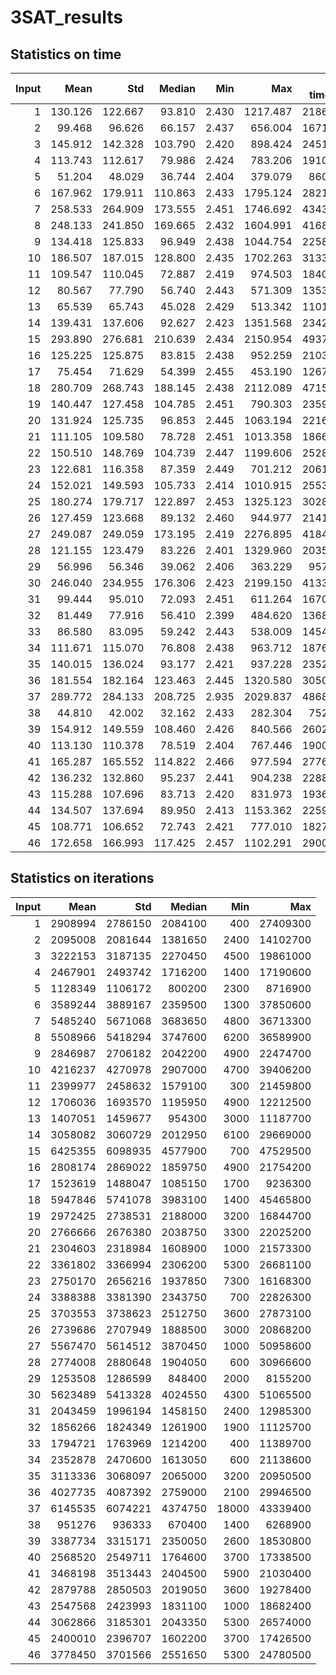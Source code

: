 # 3SAT_results
## Statistics on time 
| Input | Mean | Std | Median | Min | Max | Total time (m)|
| -----: | -----:| ----: |  -----: | -----: | -----: | ----: |
| 1 |    130.126  |    122.667  |     93.810  |      2.430  |   1217.487  |   2186.108 |
| 2 |     99.468  |     96.626  |     66.157  |      2.437  |    656.004  |   1671.059 |
| 3 |    145.912  |    142.328  |    103.790  |      2.420  |    898.424  |   2451.321 |
| 4 |    113.743  |    112.617  |     79.986  |      2.424  |    783.206  |   1910.886 |
| 5 |     51.204  |     48.029  |     36.744  |      2.404  |    379.079  |    860.222 |
| 6 |    167.962  |    179.911  |    110.863  |      2.433  |   1795.124  |   2821.764 |
| 7 |    258.533  |    264.909  |    173.555  |      2.451  |   1746.692  |   4343.361 |
| 8 |    248.133  |    241.850  |    169.665  |      2.432  |   1604.991  |   4168.635 |
| 9 |    134.418  |    125.833  |     96.949  |      2.438  |   1044.754  |   2258.229 |
| 10 |    186.507  |    187.015  |    128.800  |      2.435  |   1702.263  |   3133.320 |
| 11 |    109.547  |    110.045  |     72.887  |      2.419  |    974.503  |   1840.388 |
| 12 |     80.567  |     77.790  |     56.740  |      2.443  |    571.309  |   1353.533 |
| 13 |     65.539  |     65.743  |     45.028  |      2.429  |    513.342  |   1101.053 |
| 14 |    139.431  |    137.606  |     92.627  |      2.423  |   1351.568  |   2342.448 |
| 15 |    293.890  |    276.681  |    210.639  |      2.434  |   2150.954  |   4937.349 |
| 16 |    125.225  |    125.875  |     83.815  |      2.438  |    952.259  |   2103.785 |
| 17 |     75.454  |     71.629  |     54.399  |      2.455  |    453.190  |   1267.621 |
| 18 |    280.709  |    268.743  |    188.145  |      2.438  |   2112.089  |   4715.904 |
| 19 |    140.447  |    127.458  |    104.785  |      2.451  |    790.303  |   2359.510 |
| 20 |    131.924  |    125.735  |     96.853  |      2.445  |   1063.194  |   2216.318 |
| 21 |    111.105  |    109.580  |     78.728  |      2.451  |   1013.358  |   1866.571 |
| 22 |    150.510  |    148.769  |    104.739  |      2.447  |   1199.606  |   2528.565 |
| 23 |    122.681  |    116.358  |     87.359  |      2.449  |    701.212  |   2061.036 |
| 24 |    152.021  |    149.593  |    105.733  |      2.414  |   1010.915  |   2553.958 |
| 25 |    180.274  |    179.717  |    122.897  |      2.453  |   1325.123  |   3028.606 |
| 26 |    127.459  |    123.668  |     89.132  |      2.460  |    944.977  |   2141.307 |
| 27 |    249.087  |    249.059  |    173.195  |      2.419  |   2276.895  |   4184.665 |
| 28 |    121.155  |    123.479  |     83.226  |      2.401  |   1329.960  |   2035.398 |
| 29 |     56.996  |     56.346  |     39.062  |      2.406  |    363.229  |    957.529 |
| 30 |    246.040  |    234.955  |    176.306  |      2.423  |   2199.150  |   4133.480 |
| 31 |     99.444  |     95.010  |     72.093  |      2.451  |    611.264  |   1670.657 |
| 32 |     81.449  |     77.916  |     56.410  |      2.399  |    484.620  |   1368.340 |
| 33 |     86.580  |     83.095  |     59.242  |      2.443  |    538.009  |   1454.543 |
| 34 |    111.671  |    115.070  |     76.808  |      2.438  |    963.712  |   1876.072 |
| 35 |    140.015  |    136.024  |     93.177  |      2.421  |    937.228  |   2352.257 |
| 36 |    181.554  |    182.164  |    123.463  |      2.445  |   1320.580  |   3050.114 |
| 37 |    289.772  |    284.133  |    208.725  |      2.935  |   2029.837  |   4868.167 |
| 38 |     44.810  |     42.002  |     32.162  |      2.433  |    282.304  |    752.805 |
| 39 |    154.912  |    149.559  |    108.460  |      2.426  |    840.566  |   2602.522 |
| 40 |    113.130  |    110.378  |     78.519  |      2.404  |    767.446  |   1900.586 |
| 41 |    165.287  |    165.552  |    114.822  |      2.466  |    977.594  |   2776.825 |
| 42 |    136.232  |    132.860  |     95.237  |      2.441  |    904.238  |   2288.689 |
| 43 |    115.288  |    107.696  |     83.713  |      2.420  |    831.973  |   1936.837 |
| 44 |    134.507  |    137.694  |     89.950  |      2.413  |   1153.362  |   2259.722 |
| 45 |    108.771  |    106.652  |     72.743  |      2.421  |    777.010  |   1827.355 |
| 46 |    172.658  |    166.993  |    117.425  |      2.457  |   1102.291  |   2900.648 |
## Statistics on iterations 
| Input | Mean | Std | Median | Min | Max |
| -----: | -----:| ----: |  -----: | -----: | -----: |
| 1 |    2908994  |    2786150  |    2084100  |        400  |   27409300 |
| 2 |    2095008  |    2081644  |    1381650  |       2400  |   14102700 |
| 3 |    3222153  |    3187135  |    2270450  |       4500  |   19861000 |
| 4 |    2467901  |    2493742  |    1716200  |       1400  |   17190600 |
| 5 |    1128349  |    1106172  |     800200  |       2300  |    8716900 |
| 6 |    3589244  |    3889167  |    2359500  |       1300  |   37850600 |
| 7 |    5485240  |    5671068  |    3683650  |       4800  |   36713300 |
| 8 |    5508966  |    5418294  |    3747600  |       6200  |   36589900 |
| 9 |    2846987  |    2706182  |    2042200  |       4900  |   22474700 |
| 10 |    4216237  |    4270978  |    2907000  |       4700  |   39406200 |
| 11 |    2399977  |    2458632  |    1579100  |        300  |   21459800 |
| 12 |    1706036  |    1693570  |    1195950  |       4900  |   12212500 |
| 13 |    1407051  |    1459677  |     954300  |       3000  |   11187700 |
| 14 |    3058082  |    3060729  |    2012950  |       6100  |   29669000 |
| 15 |    6425355  |    6098935  |    4577900  |        700  |   47529500 |
| 16 |    2808174  |    2869022  |    1859750  |       4900  |   21754200 |
| 17 |    1523619  |    1488047  |    1085150  |       1700  |    9236300 |
| 18 |    5947846  |    5741078  |    3983100  |       1400  |   45465800 |
| 19 |    2972425  |    2738531  |    2188000  |       3200  |   16844700 |
| 20 |    2766666  |    2676380  |    2038750  |       3300  |   22025200 |
| 21 |    2304603  |    2318984  |    1608900  |       1000  |   21573300 |
| 22 |    3361802  |    3366994  |    2306200  |       5300  |   26681100 |
| 23 |    2750170  |    2656216  |    1937850  |       7300  |   16168300 |
| 24 |    3388388  |    3381390  |    2343750  |        700  |   22826300 |
| 25 |    3703553  |    3738623  |    2512750  |       3600  |   27873100 |
| 26 |    2739686  |    2707949  |    1888500  |       3000  |   20868200 |
| 27 |    5567470  |    5614512  |    3870450  |       1000  |   50958600 |
| 28 |    2774008  |    2880648  |    1904050  |        600  |   30966600 |
| 29 |    1253508  |    1286599  |     848400  |       2000  |    8155200 |
| 30 |    5623489  |    5413328  |    4024550  |       4300  |   51065500 |
| 31 |    2043459  |    1996194  |    1458150  |       2400  |   12985300 |
| 32 |    1856266  |    1824349  |    1261900  |       1900  |   11125700 |
| 33 |    1794721  |    1763969  |    1214200  |        400  |   11389700 |
| 34 |    2352878  |    2470600  |    1613050  |        600  |   21138600 |
| 35 |    3113336  |    3068097  |    2065000  |       3200  |   20950500 |
| 36 |    4027735  |    4087392  |    2759000  |       2100  |   29946500 |
| 37 |    6145535  |    6074221  |    4374750  |      18000  |   43339400 |
| 38 |     951276  |     936333  |     670400  |       1400  |    6268900 |
| 39 |    3387734  |    3315171  |    2350050  |       2600  |   18530800 |
| 40 |    2568520  |    2549711  |    1764600  |       3700  |   17338500 |
| 41 |    3468198  |    3513443  |    2404500  |       5900  |   21030400 |
| 42 |    2879788  |    2850503  |    2019050  |       3600  |   19278400 |
| 43 |    2547568  |    2423993  |    1831100  |       1000  |   18682400 |
| 44 |    3062866  |    3185301  |    2043350  |       5300  |   26574000 |
| 45 |    2400010  |    2396707  |    1602200  |       3700  |   17426500 |
| 46 |    3778450  |    3701566  |    2551650  |       5300  |   24780500 |
